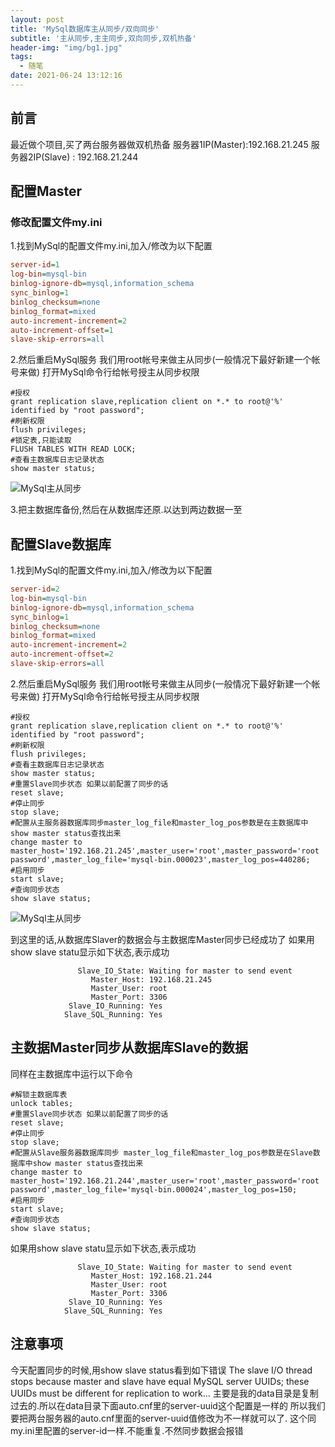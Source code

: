 ```yaml
---
layout: post
title: 'MySql数据库主从同步/双向同步'
subtitle: '主从同步,主主同步,双向同步,双机热备'
header-img: "img/bg1.jpg"
tags:
  - 随笔
date: 2021-06-24 13:12:16
---
```


## 前言

最近做个项目,买了两台服务器做双机热备
服务器1IP(Master):192.168.21.245
服务器2IP(Slave) : 192.168.21.244

## 配置Master

### 修改配置文件my.ini

1.找到MySql的配置文件my.ini,加入/修改为以下配置

```ini
server-id=1
log-bin=mysql-bin
binlog-ignore-db=mysql,information_schema
sync_binlog=1
binlog_checksum=none
binlog_format=mixed
auto-increment-increment=2
auto-increment-offset=1
slave-skip-errors=all
```

2.然后重启MySql服务
我们用root帐号来做主从同步(一般情况下最好新建一个帐号来做)
打开MySql命令行给帐号授主从同步权限

```shell
#授权
grant replication slave,replication client on *.* to root@'%' identified by "root password";
#刷新权限
flush privileges;
#锁定表,只能读取
FLUSH TABLES WITH READ LOCK;
#查看主数据库日志记录状态
show master status;
```

![MySql主从同步](1.png)

3.把主数据库备份,然后在从数据库还原.以达到两边数据一至

## 配置Slave数据库

1.找到MySql的配置文件my.ini,加入/修改为以下配置

```ini
server-id=2
log-bin=mysql-bin
binlog-ignore-db=mysql,information_schema
sync_binlog=1
binlog_checksum=none
binlog_format=mixed
auto-increment-increment=2
auto-increment-offset=2
slave-skip-errors=all
```

2.然后重启MySql服务
我们用root帐号来做主从同步(一般情况下最好新建一个帐号来做)
打开MySql命令行给帐号授主从同步权限

```shell
#授权
grant replication slave,replication client on *.* to root@'%' identified by "root password";
#刷新权限
flush privileges;
#查看主数据库日志记录状态
show master status;
#重置Slave同步状态 如果以前配置了同步的话
reset slave;
#停止同步
stop slave;
#配置从主服务器数据库同步master_log_file和master_log_pos参数是在主数据库中show master status查找出来
change master to master_host='192.168.21.245',master_user='root',master_password='root password',master_log_file='mysql-bin.000023',master_log_pos=440286;
#启用同步
start slave;
#查询同步状态
show slave status;
```

![MySql主从同步](2.png)

到这里的话,从数据库Slaver的数据会与主数据库Master同步已经成功了
如果用show slave statu显示如下状态,表示成功

```code
               Slave_IO_State: Waiting for master to send event
                  Master_Host: 192.168.21.245
                  Master_User: root
                  Master_Port: 3306
             Slave_IO_Running: Yes
            Slave_SQL_Running: Yes
```

## 主数据Master同步从数据库Slave的数据

同样在主数据库中运行以下命令

```shell
#解锁主数据库表
unlock tables;
#重置Slave同步状态 如果以前配置了同步的话
reset slave;
#停止同步
stop slave;
#配置从Slave服务器数据库同步 master_log_file和master_log_pos参数是在Slave数据库中show master status查找出来
change master to master_host='192.168.21.244',master_user='root',master_password='root password',master_log_file='mysql-bin.000024',master_log_pos=150;
#启用同步
start slave;
#查询同步状态
show slave status;
```

如果用show slave statu显示如下状态,表示成功

```code
               Slave_IO_State: Waiting for master to send event
                  Master_Host: 192.168.21.244
                  Master_User: root
                  Master_Port: 3306
             Slave_IO_Running: Yes
            Slave_SQL_Running: Yes
```

## 注意事项

今天配置同步的时候,用show slave status看到如下错误
The slave I/O thread stops because master and slave have equal MySQL server UUIDs; these UUIDs must be different for replication to work...
主要是我的data目录是复制过去的.所以在data目录下面auto.cnf里的server-uuid这个配置是一样的
所以我们要把两台服务器的auto.cnf里面的server-uuid值修改为不一样就可以了.
这个同my.ini里配置的server-id一样.不能重复.不然同步数据会报错

